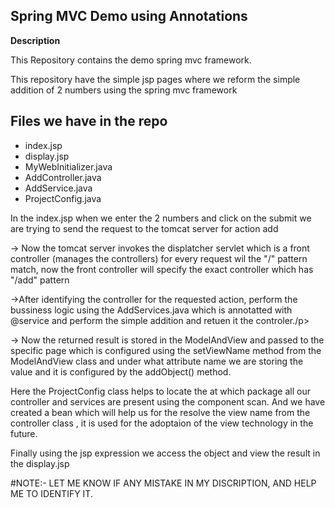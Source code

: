 <h2>Spring MVC Demo using Annotations</h2>

<strong>Description</strong>

<p>This Repository contains the demo spring mvc framework.</p>
<p>This repository have the simple jsp pages where we reform the simple addition of 2 numbers using the spring mvc framework</p>

<h2>Files we have in the repo</h2>
<ul>
  <li>index.jsp</li>
  <li>display.jsp</li>
  <li>MyWebInitializer.java</li>
  <li>AddController.java</li>
  <li>AddService.java</li>
  <li>ProjectConfig.java</li>
  
</ul>

<p>
  In the index.jsp when we enter the 2 numbers and click on the submit we are trying to send the request to the tomcat server for action add
</p>
<p>
 -> Now the tomcat server invokes the displatcher servlet which is a front controller (manages the controllers) for every request wil the "/" pattern match, now the front controller will specify the exact controller which has "/add" pattern </p>
  <p> ->After identifying the controller for the requested action, perform the bussiness logic using the AddServices.java which is annotatted with @service and perform the simple addition and retuen it the controler./p>
<p> -> Now the returned result is stored in the ModelAndView and passed to the specific page which is configured using the setViewName method from the ModelAndView class and under what attribute name we are storing the value and it is configured 
  by the addObject() method.</p>

 <p> Here the ProjectConfig class helps to locate the at which package all our controller and services are present using the component scan.
  And we have created a bean which will help us for the resolve the view name from the controller class , it is used for the adoptaion of the view technology in the future.
</p>
<p>Finally using the jsp expression we access the object and view the result in the display.jsp</p>

<p>#NOTE:- LET ME KNOW IF ANY MISTAKE IN MY DISCRIPTION, AND HELP ME TO IDENTIFY IT.</p>
